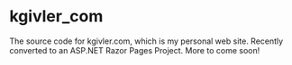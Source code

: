 # kgivler_com
The source code for kgivler.com, which is my personal web site.
Recently converted to an ASP.NET Razor Pages Project. More to come soon!
